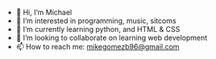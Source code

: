 - 👋 Hi, I’m Michael
- 👀 I’m interested in programming, music, sitcoms
- 🌱 I’m currently learning python, and HTML & CSS
- 💞️ I’m looking to collaborate on learning web development
- 📫 How to reach me: mikegomezb96@gmail.com

<!---
MichaelGB96/MichaelGB96 is a ✨ special ✨ repository because its `README.md` (this file) appears on your GitHub profile.
You can click the Preview link to take a look at your changes.
--->
